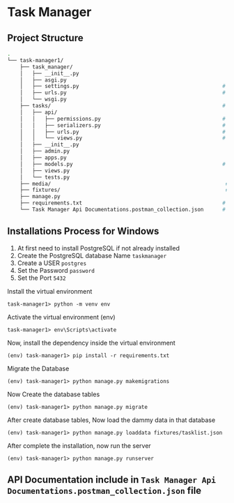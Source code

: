 # Task Manager



## Project Structure

```bash
.
└── task-manager1/
    ├── task_manager/                                     
    │   ├── __init__.py
    │   ├── asgi.py
    │   ├── settings.py                                              # project settings
    │   ├── urls.py                                                  # root URL
    │   └── wsgi.py
    ├── tasks/                                                       # app name
    │   ├── api/                                    
    │   │   ├── permissions.py                                       # custom permission
    │   │   ├── serializers.py                                       # serializers 
    │   │   ├── urls.py                                              # API ULS
    │   │   └── views.py                                             # API views
    │   ├── __init__.py
    │   ├── admin.py
    │   ├── apps.py
    │   ├── models.py                                                # Django Models class
    │   ├── views.py
    │   └── tests.py
    ├── media/                                                        # Media files 
    ├── fixtures/                                                     # dummy data 
    ├── manage.py
    ├── requirements.txt                                             # project dependency
    └── Task Manager Api Documentations.postman_collection.json      # API documentation

```



## Installations Process for Windows

1. At first need to install PostgreSQL if not already installed
2. Create the PostgreSQL database Name `taskmanager`
3. Create a USER `postgres`
4. Set the Password `password`
5. Set the Port `5432`

Install the virtual environment

    task-manager1> python -m venv env

Activate the virtual environment (env)

    task-manager1> env\Scripts\activate

Now, install the dependency inside the virtual environment

    (env) task-manager1> pip install -r requirements.txt

Migrate the Database

    (env) task-manager1> python manage.py makemigrations

Now Create the database tables

    (env) task-manager1> python manage.py migrate

After create database tables, Now load the dammy data in that database

    (env) task-manager1> python manage.py loaddata fixtures/tasklist.json

After complete the installation, now run the server

    (env) task-manager1> python manage.py runserver


## API Documentation include in `Task Manager Api Documentations.postman_collection.json` file
